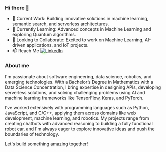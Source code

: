 ### Hi there 👋
- 🔭 Current Work: Building innovative solutions in machine learning, semantic search, and serverless architectures.
- 🌱 Currently Learning: Advanced concepts in Machine Learning and exploring Quantum algorithms.
- 👯 Looking to Collaborate: Excited to work on Machine Learning, AI-driven applications, and IoT projects.
- 📫 Reach Me [![LinkedIn](https://img.shields.io/badge/LinkedIn-Ronny-blue)](https://www.linkedin.com/in/ronny-toribio/)

### About me
I'm passionate about software engineering, data science, robotics, and emerging technologies. With a Bachelor’s Degree in Mathematics with a Data Science Concentration, I bring expertise in designing APIs, developing serverless solutions, and solving challenging problems using AI and machine learning frameworks like TensorFlow, Keras, and PyTorch.

I’ve worked extensively with programming languages such as Python, JavaScript, and C/C++, applying them across domains like web development, machine learning, and robotics. My projects range from creating chatbots with advanced reasoning to building a fully functional robot car, and I'm always eager to explore innovative ideas and push the boundaries of technology.

Let's build something amazing together!
